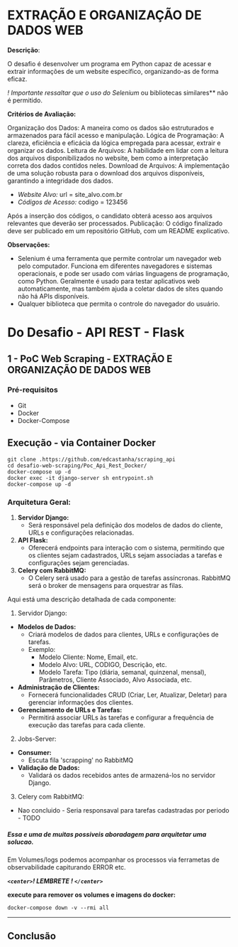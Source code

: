 # EXTRAÇÃO E ORGANIZAÇÃO DE DADOS WEB

**Descrição**:

O desafio é desenvolver um programa em Python capaz de acessar e extrair informações de um website específico, organizando-as de forma eficaz.

*! Importante ressaltar que o uso do Selenium* ou bibliotecas similares** não é permitido.

**Critérios de Avaliação:**

 Organização dos Dados: A maneira como os dados são estruturados e armazenados para fácil acesso e manipulação.
 Lógica de Programação: A clareza, eficiência e eficácia da lógica empregada para acessar, extrair e organizar os dados.
 Leitura de Arquivos: A habilidade em lidar com a leitura dos arquivos disponibilizados no website, bem como a interpretação correta dos dados contidos neles.
 Download de Arquivos: A implementação de uma solução robusta para o download dos arquivos disponíveis, garantindo a integridade dos dados.

* *Website Alvo:*
  url = site_alvo.com.br
* *Códigos de Acesso:*
  codigo = 123456

Após a inserção dos códigos, o candidato obterá acesso aos arquivos relevantes que deverão ser processados.
Publicação: O código finalizado deve ser publicado em um repositório GitHub, com um README explicativo.

**Observações:**

* Selenium é uma ferramenta que permite controlar um navegador web pelo computador. Funciona em diferentes navegadores e sistemas operacionais, e pode ser usado com várias linguagens de programação, como Python. Geralmente é usado para testar aplicativos web automaticamente, mas também ajuda a coletar dados de sites quando não há APIs disponíveis.
* Qualquer biblioteca que permita o controle do navegador do usuário.

# Do Desafio - API REST - Flask

## 1 - PoC Web Scraping - EXTRAÇÃO E ORGANIZAÇÃO DE DADOS WEB

### Pré-requisitos

- Git
- Docker
- Docker-Compose

## Execução  - via Container Docker

```
git clone .https://github.com/edcastanha/scraping_api
cd desafio-web-scraping/Poc_Api_Rest_Docker/
docker-compose up -d
docker exec -it django-server sh entrypoint.sh
docker-compose up -d 
```

### Arquitetura Geral:

1. **Servidor Django:**
   * Será responsável pela definição dos modelos de dados do cliente, URLs e configurações relacionadas.
2. **API Flask:**
   * Oferecerá endpoints para interação com o sistema, permitindo que os clientes sejam cadastrados, URLs sejam associadas a tarefas e configurações sejam gerenciadas.
3. **Celery com RabbitMQ:**
   * O Celery será usado para a gestão de tarefas assíncronas. RabbitMQ será o broker de mensagens para orquestrar as filas.

Aqui está uma descrição detalhada de cada componente:

1. Servidor Django:

* **Modelos de Dados:**
  * Criará modelos de dados para clientes, URLs e configurações de tarefas.
  * Exemplo:
    * Modelo Cliente: Nome, Email, etc.
    * Modelo Alvo: URL, CODIGO, Descrição, etc.
    * Modelo Tarefa: Tipo (diária, semanal, quinzenal, mensal), Parâmetros, Cliente Associado, Alvo Associada, etc.
* **Administração de Clientes:**
  * Fornecerá funcionalidades CRUD (Criar, Ler, Atualizar, Deletar) para gerenciar informações dos clientes.
* **Gerenciamento de URLs e Tarefas:**
  * Permitirá associar URLs às tarefas e configurar a frequência de execução das tarefas para cada cliente.

2. Jobs-Server:

* **Consumer:**
  * Escuta fila 'scrapping' no RabbitMQ
* **Validação de Dados:**
  * Validará os dados recebidos antes de armazená-los no servidor Django.

3. Celery com RabbitMQ:

* Nao concluido - Seria responsaval para tarefas cadastradas por periodo - TODO

##### Essa e uma de muitas possiveis aboradagem para arquitetar uma solucao.

Em Volumes/logs podemos acompanhar os processos via ferrametas de observabilidade capiturando ERROR  etc.

***`<center>`! LEMBRETE ! `</center>`***

 **execute para remover os volumes e imagens do docker:**

```
docker-compose down -v --rmi all
```

---

## Conclusão
